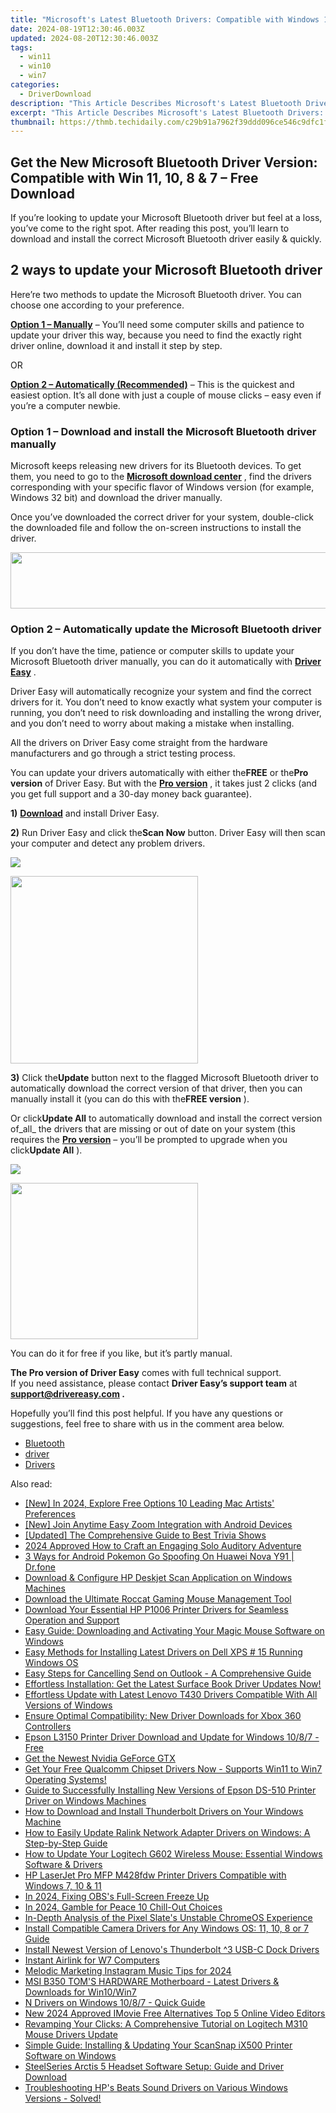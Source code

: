```yaml
---
title: "Microsoft's Latest Bluetooth Drivers: Compatible with Windows 10, 11, 8 & 7 – Download Update Now"
date: 2024-08-19T12:30:46.003Z
updated: 2024-08-20T12:30:46.003Z
tags:
  - win11
  - win10
  - win7
categories:
  - DriverDownload
description: "This Article Describes Microsoft's Latest Bluetooth Drivers: Compatible with Windows 10, 11, 8 & 7 – Download Update Now"
excerpt: "This Article Describes Microsoft's Latest Bluetooth Drivers: Compatible with Windows 10, 11, 8 & 7 – Download Update Now"
thumbnail: https://thmb.techidaily.com/c29b91a7962f39ddd096ce546c9dfc1fb01c0ff8da863bde22cbea6330385384.jpg
---
```


## Get the New Microsoft Bluetooth Driver Version: Compatible with Win 11, 10, 8 & 7 – Free Download

If you’re looking to update your Microsoft Bluetooth driver but feel at a loss, you’ve come to the right spot. After reading this post, you’ll learn to download and install the correct Microsoft Bluetooth driver easily & quickly.

## 2 ways to update your Microsoft Bluetooth driver

 Here’re two methods to update the Microsoft Bluetooth driver. You can choose one according to your preference.

**[Option 1 – Manually](https://tools.techidaily.com/drivereasy/download/)**  – You’ll need some computer skills and patience to update your driver this way, because you need to find the exactly right driver online, download it and install it step by step.

OR

**[Option 2 – Automatically (Recommended)](https://www.drivereasy.com/knowledge/microsoft-bluetooth-driver-download-and-update/#option2)**  – This is the quickest and easiest option. It’s all done with just a couple of mouse clicks – easy even if you’re a computer newbie.

### Option 1 – Download and install the Microsoft Bluetooth driver manually

 Microsoft keeps releasing new drivers for its Bluetooth devices. To get them, you need to go to the **[Microsoft download center](https://www.microsoft.com/accessories/en-gb/downloads)**  , find the drivers corresponding with your specific flavor of Windows version (for example, Windows 32 bit) and download the driver manually.

 Once you’ve downloaded the correct driver for your system, double-click the downloaded file and follow the on-screen instructions to install the driver.

<!-- affiliate ads begin -->
<a href="https://zonlipartnershipprogram.pxf.io/c/5597632/1596691/17882" target="_top" id="1596691"><img src="//a.impactradius-go.com/display-ad/17882-1596691" border="0" alt="" width="728" height="90"/></a><img height="0" width="0" src="https://imp.pxf.io/i/5597632/1596691/17882" style="position:absolute;visibility:hidden;" border="0" />
<!-- affiliate ads end -->
### Option 2 – Automatically update the Microsoft Bluetooth driver

 If you don’t have the time, patience or computer skills to update your Microsoft Bluetooth driver manually, you can do it automatically with **[Driver Easy](https://tools.techidaily.com/drivereasy/download/)**  .

 Driver Easy will automatically recognize your system and find the correct drivers for it. You don’t need to know exactly what system your computer is running, you don’t need to risk downloading and installing the wrong driver, and you don’t need to worry about making a mistake when installing.

 All the drivers on Driver Easy come straight from the hardware manufacturers and go through a strict testing process.

 You can update your drivers automatically with either the**FREE** or the**Pro version** of Driver Easy. But with the **[Pro version](https://tools.techidaily.com/drivereasy/download/)**  , it takes just 2 clicks (and you get full support and a 30-day money back guarantee).

**1)** **[Download](https://tools.techidaily.com/drivereasy/download/)**  and install Driver Easy.

**2)** Run Driver Easy and click the**Scan Now** button. Driver Easy will then scan your computer and detect any problem drivers.

![](https://images.drivereasy.com/wp-content/uploads/2020/08/de-1-3.jpg)

<!-- affiliate ads begin -->
<a href="https://natural-cycles.sjv.io/c/5597632/2072199/17885" target="_top" id="2072199"><img src="//a.impactradius-go.com/display-ad/17885-2072199" border="0" alt="" width="300" height="300"/></a><img height="0" width="0" src="https://imp.pxf.io/i/5597632/2072199/17885" style="position:absolute;visibility:hidden;" border="0" />
<!-- affiliate ads end -->
**3)** Click the**Update** button next to the flagged Microsoft Bluetooth driver to automatically download the correct version of that driver, then you can manually install it (you can do this with the**FREE version** ).

 Or click**Update All** to automatically download and install the correct version of_all_ the drivers that are missing or out of date on your system (this requires the **[Pro version](https://tools.techidaily.com/drivereasy/download/)**  – you’ll be prompted to upgrade when you click**Update All** ).

![](https://images.drivereasy.com/wp-content/uploads/2020/08/de-2-3.jpg)

<!-- affiliate ads begin -->
<a href="https://boody-eco-wear.pxf.io/c/5597632/1567905/13846" target="_top" id="1567905"><img src="//a.impactradius-go.com/display-ad/13846-1567905" border="0" alt="" width="300" height="250"/></a><img height="0" width="0" src="https://imp.pxf.io/i/5597632/1567905/13846" style="position:absolute;visibility:hidden;" border="0" />
<!-- affiliate ads end -->
 You can do it for free if you like, but it’s partly manual.

**The Pro version of Driver Easy** comes with full technical support.  
 If you need assistance, please contact **Driver Easy’s support team** at **[support@drivereasy.com](https://tools.techidaily.com/drivereasy/download/) .**

 Hopefully you’ll find this post helpful. If you have any questions or suggestions, feel free to share with us in the comment area below.

* [Bluetooth](https://tools.techidaily.com/drivereasy/download/)
* [driver](https://tools.techidaily.com/drivereasy/download/)
* [Drivers](https://tools.techidaily.com/drivereasy/download/)

<ins class="adsbygoogle"
     style="display:block"
     data-ad-format="autorelaxed"
     data-ad-client="ca-pub-7571918770474297"
     data-ad-slot="1223367746"></ins>



<ins class="adsbygoogle"
     style="display:block"
     data-ad-client="ca-pub-7571918770474297"
     data-ad-slot="8358498916"
     data-ad-format="auto"
     data-full-width-responsive="true"></ins>

<span class="atpl-alsoreadstyle">Also read:</span>
<div><ul>
<li><a href="https://vp-tips.techidaily.com/new-in-2024-explore-free-options-10-leading-mac-artists-preferences/"><u>[New] In 2024, Explore Free Options  10 Leading Mac Artists' Preferences</u></a></li>
<li><a href="https://fox-links.techidaily.com/new-join-anytime-easy-zoom-integration-with-android-devices/"><u>[New] Join Anytime  Easy Zoom Integration with Android Devices</u></a></li>
<li><a href="https://vp-tips.techidaily.com/updated-the-comprehensive-guide-to-best-trivia-shows/"><u>[Updated] The Comprehensive Guide to Best Trivia Shows</u></a></li>
<li><a href="https://fox-boxes.techidaily.com/2024-approved-how-to-craft-an-engaging-solo-auditory-adventure/"><u>2024 Approved  How to Craft an Engaging Solo Auditory Adventure</u></a></li>
<li><a href="https://android-pokemon-go.techidaily.com/3-ways-for-android-pokemon-go-spoofing-on-huawei-nova-y91-drfone-by-drfone-virtual-android/"><u>3 Ways for Android Pokemon Go Spoofing On Huawei Nova Y91 | Dr.fone</u></a></li>
<li><a href="https://hardware-help.techidaily.com/download-and-configure-hp-deskjet-scan-application-on-windows-machines/"><u>Download & Configure HP Deskjet Scan Application on Windows Machines</u></a></li>
<li><a href="https://hardware-help.techidaily.com/download-the-ultimate-roccat-gaming-mouse-management-tool/"><u>Download the Ultimate Roccat Gaming Mouse Management Tool</u></a></li>
<li><a href="https://hardware-help.techidaily.com/download-your-essential-hp-p1006-printer-drivers-for-seamless-operation-and-support/"><u>Download Your Essential HP P1006 Printer Drivers for Seamless Operation and Support</u></a></li>
<li><a href="https://hardware-help.techidaily.com/easy-guide-downloading-and-activating-your-magic-mouse-software-on-windows/"><u>Easy Guide: Downloading and Activating Your Magic Mouse Software on Windows</u></a></li>
<li><a href="https://hardware-help.techidaily.com/easy-methods-for-installing-latest-drivers-on-dell-xps-15-running-windows-os/"><u>Easy Methods for Installing Latest Drivers on Dell XPS # 15 Running Windows OS</u></a></li>
<li><a href="https://technical-tips.techidaily.com/easy-steps-for-cancelling-send-on-outlook-a-comprehensive-guide/"><u>Easy Steps for Cancelling Send on Outlook - A Comprehensive Guide</u></a></li>
<li><a href="https://hardware-help.techidaily.com/effortless-installation-get-the-latest-surface-book-driver-updates-now/"><u>Effortless Installation: Get the Latest Surface Book Driver Updates Now!</u></a></li>
<li><a href="https://hardware-help.techidaily.com/effortless-update-with-latest-lenovo-t430-drivers-compatible-with-all-versions-of-windows/"><u>Effortless Update with Latest Lenovo T430 Drivers Compatible With All Versions of Windows</u></a></li>
<li><a href="https://hardware-help.techidaily.com/ensure-optimal-compatibility-new-driver-downloads-for-xbox-360-controllers/"><u>Ensure Optimal Compatibility: New Driver Downloads for Xbox 360 Controllers</u></a></li>
<li><a href="https://hardware-help.techidaily.com/epson-l3150-printer-driver-download-and-update-for-windows-1087-free/"><u>Epson L3150 Printer Driver Download and Update for Windows 10/8/7 - Free</u></a></li>
<li><a href="https://hardware-help.techidaily.com/get-the-newest-nvidia-geforce-gtx/"><u>Get the Newest Nvidia GeForce GTX</u></a></li>
<li><a href="https://hardware-help.techidaily.com/get-your-free-qualcomm-chipset-drivers-now-supports-win11-to-win7-operating-systems/"><u>Get Your Free Qualcomm Chipset Drivers Now - Supports Win11 to Win7 Operating Systems!</u></a></li>
<li><a href="https://hardware-help.techidaily.com/guide-to-successfully-installing-new-versions-of-epson-ds-510-printer-driver-on-windows-machines/"><u>Guide to Successfully Installing New Versions of Epson DS-510 Printer Driver on Windows Machines</u></a></li>
<li><a href="https://hardware-help.techidaily.com/how-to-download-and-install-thunderbolt-drivers-on-your-windows-machine/"><u>How to Download and Install Thunderbolt Drivers on Your Windows Machine</u></a></li>
<li><a href="https://hardware-help.techidaily.com/how-to-easily-update-ralink-network-adapter-drivers-on-windows-a-step-by-step-guide/"><u>How to Easily Update Ralink Network Adapter Drivers on Windows: A Step-by-Step Guide</u></a></li>
<li><a href="https://hardware-help.techidaily.com/how-to-update-your-logitech-g602-wireless-mouse-essential-windows-software-and-drivers/"><u>How to Update Your Logitech G602 Wireless Mouse: Essential Windows Software & Drivers</u></a></li>
<li><a href="https://hardware-help.techidaily.com/hp-laserjet-pro-mfp-m428fdw-printer-drivers-compatible-with-windows-7-10-and-11/"><u>HP LaserJet Pro MFP M428fdw Printer Drivers Compatible with Windows 7, 10 & 11</u></a></li>
<li><a href="https://video-screen-grab.techidaily.com/in-2024-fixing-obss-full-screen-freeze-up/"><u>In 2024, Fixing OBS's Full-Screen Freeze Up</u></a></li>
<li><a href="https://screen-video-capture.techidaily.com/in-2024-gamble-for-peace-10-chill-out-choices/"><u>In 2024, Gamble for Peace  10 Chill-Out Choices</u></a></li>
<li><a href="https://buynow-reviews.techidaily.com/in-depth-analysis-of-the-pixel-slates-unstable-chromeos-experience/"><u>In-Depth Analysis of the Pixel Slate's Unstable ChromeOS Experience</u></a></li>
<li><a href="https://hardware-help.techidaily.com/install-compatible-camera-drivers-for-any-windows-os-11-10-8-or-7-guide/"><u>Install Compatible Camera Drivers for Any Windows OS: 11, 10, 8 or 7 Guide</u></a></li>
<li><a href="https://hardware-help.techidaily.com/install-newest-version-of-lenovos-thunderbolt-3-usb-c-dock-drivers/"><u>Install Newest Version of Lenovo's Thunderbolt ^3 USB-C Dock Drivers</u></a></li>
<li><a href="https://driver-install.techidaily.com/instant-airlink-for-w7-computers/"><u>Instant Airlink for W7 Computers</u></a></li>
<li><a href="https://instagram-video-recordings.techidaily.com/melodic-marketing-instagram-music-tips-for-2024/"><u>Melodic Marketing  Instagram Music Tips for 2024</u></a></li>
<li><a href="https://hardware-help.techidaily.com/msi-b350-toms-hardware-motherboard-latest-drivers-and-downloads-for-win10win7/"><u>MSI B350 TOM'S HARDWARE Motherboard - Latest Drivers & Downloads for Win10/Win7</u></a></li>
<li><a href="https://hardware-help.techidaily.com/n-drivers-on-windows-1087-quick-guide/"><u>N Drivers on Windows 10/8/7 - Quick Guide</u></a></li>
<li><a href="https://smart-video-creator.techidaily.com/new-2024-approved-imovie-free-alternatives-top-5-online-video-editors/"><u>New 2024 Approved IMovie Free Alternatives Top 5 Online Video Editors</u></a></li>
<li><a href="https://hardware-help.techidaily.com/revamping-your-clicks-a-comprehensive-tutorial-on-logitech-m310-mouse-drivers-update/"><u>Revamping Your Clicks: A Comprehensive Tutorial on Logitech M310 Mouse Drivers Update</u></a></li>
<li><a href="https://hardware-help.techidaily.com/simple-guide-installing-and-updating-your-scansnap-ix500-printer-software-on-windows/"><u>Simple Guide: Installing & Updating Your ScanSnap iX500 Printer Software on Windows</u></a></li>
<li><a href="https://hardware-help.techidaily.com/steelseries-arctis-5-headset-software-setup-guide-and-driver-download/"><u>SteelSeries Arctis 5 Headset Software Setup: Guide and Driver Download</u></a></li>
<li><a href="https://hardware-help.techidaily.com/troubleshooting-hps-beats-sound-drivers-on-various-windows-versions-solved/"><u>Troubleshooting HP's Beats Sound Drivers on Various Windows Versions - Solved!</u></a></li>
</ul></div>
